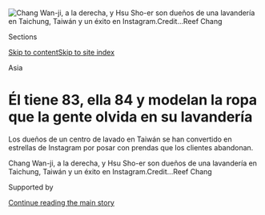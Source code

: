 <div id="app">

<div>

<div>

<div>

</div>

<div data-aria-hidden="false">

<div id="site-content" data-role="main">

<div>

<div class="css-1aor85t" style="opacity:0.000000001;z-index:-1;visibility:hidden">

<div class="css-1hqnpie">

<div class="css-epjblv">

<span class="css-17xtcya">[Mundo](/es/section/mundo)</span><span class="css-x15j1o">|</span><span class="css-fwqvlz">Él
tiene 83, ella 84 y modelan la ropa que la gente olvida en su
lavandería</span>

</div>

<div class="css-k008qs">

<div class="css-1iwv8en">

<span class="css-18z7m18"></span>

<div>

</div>

</div>

<span class="css-1n6z4y">https://nyti.ms/39DDHK6</span>

<div class="css-1705lsu">

<div class="css-4xjgmj">

<div class="css-4skfbu" data-role="toolbar" data-aria-label="Social Media Share buttons, Save button, and Comments Panel with current comment count" data-testid="share-tools">

  - 
  - 
  - 
  - 
    
    <div class="css-6n7j50">
    
    </div>

  - 
  - 

</div>

</div>

</div>

</div>

</div>

</div>

<div id="NYT_TOP_BANNER_REGION" class="css-11qgg8s">

</div>

<div id="fullBleedHeaderContent">

<div class="css-n4ws9g">

![<span class="css-16f3y1r e13ogyst0" data-aria-hidden="true">Chang
Wan-ji, a la derecha, y Hsu Sho-er son dueños de una lavandería en
Taichung, Taiwán y un éxito en
Instagram.</span><span class="css-cnj6d5 e1z0qqy90" itemprop="copyrightHolder"><span class="css-1ly73wi e1tej78p0">Credit...</span><span><span>Reef
Chang</span></span></span>](https://static01.graylady3jvrrxbe.onion/images/2020/07/24/world/27Taiwan-Laundry-ES/merlin_174888354_cae974a1-0311-4912-827f-e631000138ca-articleLarge.jpg?quality=75&auto=webp&disable=upscale)

</div>

<div class="css-3z92zw">

<div class="css-6cn7ki">

<div class="NYTAppHideMasthead css-1bcu9v6 e1suatyy0">

<div class="section css-1o1qe8k e1suatyy2">

<div class="css-cu5p7t er09x8g0">

<div class="css-6n7j50">

</div>

<span class="css-1dv1kvn">Sections</span>

[Skip to content](#site-content)[Skip to site
index](#site-index)

</div>

<div class="css-10698na e1huz5gh0">

</div>

</div>

</div>

Asia

<div class="css-1sojcmr ehdk2mb0">

# Él tiene 83, ella 84 y modelan la ropa que la gente olvida en su lavandería

</div>

Los dueños de un centro de lavado en Taiwán se han convertido en
estrellas de Instagram por posar con prendas que los clientes abandonan.

</div>

</div>

<div class="css-nwzfg5 e1gnum310">

<span class="css-1f9pvn2 mundo">Chang Wan-ji, a la derecha, y Hsu Sho-er
son dueños de una lavandería en Taichung, Taiwán y un éxito en
Instagram.</span><span class="css-cnj6d5 e1z0qqy90" itemprop="copyrightHolder"><span class="css-1ly73wi e1tej78p0">Credit...</span><span><span>Reef
Chang</span></span></span>

</div>

<div id="sponsor-wrapper" class="css-1hyfx7x">

<div id="sponsor-slug" class="css-19vbshk">

Supported by

</div>

[Continue reading the main
story](#after-sponsor)

<div id="sponsor" class="ad sponsor-wrapper" style="text-align:center;height:100%;display:block">

</div>

<div id="after-sponsor">

</div>

</div>

<div class="css-1wx1auc e1gnum311">

<div class="css-18e8msd">

<div class="css-vp77d3 epjyd6m0">

<div class="css-1baulvz">

Por <span class="css-1baulvz last-byline" itemprop="name">Chris
Horton</span>

</div>

</div>

  - 
    
    <div class="css-ld3wwf e16638kd2">
    
    Publicado 28 de julio de 2020Actualizado 31 de julio de
    2020
    
    </div>

  - 
    
    <div class="css-4xjgmj">
    
    <div class="css-pvvomx" data-role="toolbar" data-aria-label="Social Media Share buttons, Save button, and Comments Panel with current comment count" data-testid="share-tools">
    
      - 
      - 
      - 
      - 
        
        <div class="css-6n7j50">
        
        </div>
    
      - 
      - 
    
    </div>
    
    </div>

</div>

<div class="css-tk9fsr">

[Read in
English](https://www.nytimes3xbfgragh.onion/2020/07/24/world/asia/taiwan-octogenarian-couple-instagram-laundry.html "Read in English")

</div>

</div>

</div>

<div class="section meteredContent css-1r7ky0e" name="articleBody" itemprop="articleBody">

<div class="css-1fanzo5 StoryBodyCompanionColumn">

<div class="css-53u6y8">

[Regístrate para recibir nuestro
boletín](https://www.nytimes3xbfgragh.onion/newsletters/el-times) con
lo mejor de The New York Times.

-----

TAICHUNG, Taiwán — En la lavandería Wansho en la zona central de Taiwán,
la mayoría de la ropa sucia que la gente deja ahí para planchar, lavar o
limpiar en seco termina de regreso en las manos de sus propietarios, más
limpia de lo que estaba cuando llegó.

Sin embargo, las prendas olvidadas pueden encontrarse en Instagram.

</div>

</div>

<div>

</div>

<div class="css-1fanzo5 StoryBodyCompanionColumn">

<div class="css-53u6y8">

Las blusas, las faldas y los pantalones adornan el cuerpo de los
propietarios octogenarios de la lavandería, Chang Wan-ji y Hsu Sho-er,
quienes se han vuelto famosos en todo el mundo por modelar atuendos
estilizados a partir de cientos de prendas que sus clientes distraídos
olvidaron en su negocio.

El más impactado por la fama reciente de la pareja es su nieto y
estilista improvisado de 31 años, Reef Chang. “Quedé muy sorprendido”,
dijo el joven Chang hace poco. “No tenía idea de que tantos extranjeros
se interesarían en mis abuelos”.

</div>

</div>

<div class="css-1fanzo5 StoryBodyCompanionColumn">

<div class="css-53u6y8">

A él se le ocurrió la idea de la cuenta en Instagram, dijo. El ritmo del
negocio había bajado durante la pandemia del coronavirus y a sus abuelos
les preocupaba salir, aunque [en
Taiwán](https://www.nytimes3xbfgragh.onion/interactive/2020/04/09/world/asia/coronavirus-hong-kong-singapore-taiwan.html?searchResultPosition=26)
se tomaron medidas muy eficaces para combatir el virus. Con casi 24
millones de habitantes, Taiwán ha reportado solo [458 casos, 55
transmisiones locales y siete muertes](https://www.cdc.gov.tw/En).

“No tenían nada que hacer”, comentó. “Vi lo aburridos que estaban y
quise iluminar sus vidas”.

</div>

</div>

<div class="css-79elbk" data-testid="photoviewer-wrapper">

<div class="css-z3e15g" data-testid="photoviewer-wrapper-hidden">

</div>

<div class="css-1a48zt4 ehw59r15" data-testid="photoviewer-children">

![<span class="css-16f3y1r e13ogyst0" data-aria-hidden="true">Reef
Chang, a la derecha, ayuda en la lavandería de sus abuelos. Crear una
cuenta en Instagram fue idea
suya.</span><span class="css-cnj6d5 e1z0qqy90" itemprop="copyrightHolder"><span class="css-1ly73wi e1tej78p0">Credit...</span><span>An
Rong Xu para The New York
Times</span></span>](https://static01.graylady3jvrrxbe.onion/images/2020/07/24/world/27Taiwan-Laundry-ES-01/merlin_174867414_81c51ab8-54fe-432c-9dae-1624711482e7-articleLarge.jpg?quality=75&auto=webp&disable=upscale)

</div>

</div>

<div class="css-1fanzo5 StoryBodyCompanionColumn">

<div class="css-53u6y8">

Son modelos natos frente a la cámara. Hsu, de 84 años, despide la
altanería de una supermodelo pero conserva un aire lúdico. Chang, de 83
años, es la pareja ideal, pues complementa el estilo de su esposa con
una disposición relajada enmarcada por sus cejas pobladas.

“Sus cejas son algo muy especial”, dijo Hsu sonriendo durante una
entrevista en la parte trasera de su lavandería, al lado de un pequeño
altar dedicado a Tudigong, el dios de la Tierra, un elemento común de
los hogares taiwaneses tradicionales.

La ropa que modelan es ecléctica, moderna y divertida. Ambos presumen
zapatos deportivos con agujetas a juego, así como gorras y sombreros
alegres. A veces usa gafas oscuras de colores. En una fotografía a ella
se le ve relajada mientras se recarga en una lavadora gigante, con los
brazos cruzados, mientras él abre la puerta de manera casual, sonriendo.
Posan en un lugar que conocen bien: su local, que proporciona el fondo
hacendoso de la ropa de los clientes, apilada y enrollada en paquetes de
plástico o colgada de estantes.

</div>

</div>

<div class="css-1fanzo5 StoryBodyCompanionColumn">

<div class="css-53u6y8">

La actitud jovial de la pareja atrae a un gran número de seguidores
—136.000 hasta el momento— a pesar de tener tan solo 19 publicaciones
en su cuenta,
[@wantshowasyoung](https://www.instagram.com/wantshowasyoung/?hl=en),
desde su creación el 27 de junio.

“Mi nieto es muy creativo”, dijo Hsu. “Su creatividad nos ha hecho
felices, y también a otras personas”.

La cuenta ha atraído a fanáticos de todo Taiwán y del mundo entero, y
muchos vieron las fotos como un bálsamo durante un año oscurecido por
las preocupaciones sobre una pandemia global, la ruina económica, el
cambio climático y la [tensión
geopolítica](https://www.nytimes3xbfgragh.onion/2020/07/01/world/asia/taiwan-china-hong-kong.html?searchResultPosition=1).

“Mirar las fotos de Wan-ji y Sho-er mejora mi estado de ánimo”, escribió
un usuario de Instagram llamado tibbar1 el jueves 23 en respuesta a una
foto que celebraba que la cuenta superaba los 100.000 seguidores. “Sus
fotos realmente tienen una vibra encantadora que no cualquiera puede
lograr”.

</div>

</div>

<div class="css-a7yk8a e73j0it0">

<div class="css-1xdhyk6 erfvjey0">

<span class="css-1ly73wi e1tej78p0">Image</span>

<div class="css-zjzyr8">

<div data-testid="lazyimage-container" style="height:386.6666666666667px">

</div>

</div>

</div>

<span class="css-16f3y1r e13ogyst0" data-aria-hidden="true">Chang y Hsu
reciben mensajes de fanáticos de todo el
mundo.</span><span class="css-cnj6d5 e1z0qqy90" itemprop="copyrightHolder"><span class="css-1ly73wi e1tej78p0">Credit...</span><span>Reef
Chang</span></span>

<div class="css-1xdhyk6 erfvjey0">

<span class="css-1ly73wi e1tej78p0">Image</span>

<div class="css-zjzyr8">

<div data-testid="lazyimage-container" style="height:386.6666666666667px">

</div>

</div>

</div>

<span class="css-16f3y1r e13ogyst0" data-aria-hidden="true">Él dice que
desea que los clientes vuelvan a recoger su ropa y paguen sus
facturas.</span><span class="css-cnj6d5 e1z0qqy90" itemprop="copyrightHolder"><span class="css-1ly73wi e1tej78p0">Credit...</span><span>Reef
Chang</span></span>

</div>

<div class="css-1fanzo5 StoryBodyCompanionColumn">

<div class="css-53u6y8">

La pareja quizá sea famosa en internet hoy, pero
su<span class="css-8l6xbc evw5hdy0"> </span>relación de 61 años tuvo un
comienzo más tradicional. Su historia es paralela a la del Taiwán
moderno, pues comenzó durante la era de la represión cuando estaba
sometido a la ley marcial y se desarrolló conforme Taiwán poco a poco se
volvió menos aislacionista y más seguro.

Chang, entonces de 21 años, conoció a Hsu a finales de la década de
1950, cuando su hermana mayor y su tía se le acercaron en Houli, el
lugar de origen de la pareja, un distrito semirrural en el norte de la
ciudad de Taichung, con el objetivo de llegar a un acuerdo matrimonial.
Cuando lo llevaron a casa para conocer a Hsu, no se quedó mucho tiempo,
lo cual la consternó.

</div>

</div>

<div class="css-1fanzo5 StoryBodyCompanionColumn">

<div class="css-53u6y8">

“Quería que se sentara junto a mí, pero no lo hizo”, dijo. En ese
entonces las cosas eran más conservadoras. “Él era muy tímido”, agregó.

Pero no se sintió desanimado en absoluto. “La primera vez que la vi,
quedé fascinado”, comentó Chang. “Poco después, comenzamos a hablar de
matrimonio”.

La pareja se casó en 1959. Se volvieron padres de dos hijos y dos hijas,
y terminaron por ser abuelos de seis nietos. Trabajaban juntos en el
negocio que él había estado administrando desde que tenía 14 años, donde
lavaban y limpiaban en seco la ropa de los vecinos en Houli. Se hicieron
de una cuantiosa clientela, y algunos aún llevan su ropa ahí a pesar de
haberse mudado desde hace tiempo al centro de Taichung.

Ahora, la lavandería Wansho, cuyo nombre proviene de los segundos
caracteres de los nombres de los propietarios, está abierta a diario de
las ocho de la mañana a las nueve de la noche, aunque a veces cierran
temprano si está lloviendo, contó Chang. Él y su esposa son los únicos
empleados.

</div>

</div>

<div class="css-a7yk8a e73j0it0">

<div class="css-1xdhyk6 erfvjey0">

<span class="css-1ly73wi e1tej78p0">Image</span>

<div class="css-zjzyr8">

<div data-testid="lazyimage-container" style="height:386.6666666666667px">

</div>

</div>

</div>

<span class="css-16f3y1r e13ogyst0" data-aria-hidden="true">Cientos de
prendas han sido
olvidadas.</span><span class="css-cnj6d5 e1z0qqy90" itemprop="copyrightHolder"><span class="css-1ly73wi e1tej78p0">Credit...</span><span>An
Rong Xu para The New York
Times</span></span>

<div class="css-1xdhyk6 erfvjey0">

<span class="css-1ly73wi e1tej78p0">Image</span>

<div class="css-zjzyr8">

<div data-testid="lazyimage-container" style="height:386.6666666666667px">

</div>

</div>

</div>

<span class="css-16f3y1r e13ogyst0" data-aria-hidden="true">La
preparación de un atuendo con ropas
abandonadas.</span><span class="css-cnj6d5 e1z0qqy90" itemprop="copyrightHolder"><span class="css-1ly73wi e1tej78p0">Credit...</span><span>An
Rong Xu para The New York Times</span></span>

</div>

<div class="css-1fanzo5 StoryBodyCompanionColumn">

<div class="css-53u6y8">

En la década de 1980, los dos comenzaron a viajar al extranjero después
de 38 años de ley marcial en Taiwán, y visitaron Estados Unidos, Japón,
Europa y Australia. Ahora, esos viajes ayudan a conectarlos con muchos
de los mensajes que llegan de todos los rincones del mundo a través de
sus fotos en Instagram, dijo el joven Chang.

“Les leo algunos de los mensajes que recibimos y les digo de dónde
vienen, y ellos dicen: ‘Ah, ¡he estado allí\!’”, dijo.

</div>

</div>

<div class="css-1fanzo5 StoryBodyCompanionColumn">

<div class="css-53u6y8">

Chang dijo que esperaba que la experiencia de ambos inspire a otros
residentes mayores de Taiwán y otros lugares a mantenerse activos.

“Es mejor que sentarse a mirar televisión o tomar una siesta”, dijo.
“Puedo estar envejeciendo, pero no me siento viejo”.

Reef Chang dijo que las últimas semanas han sido un momento especial
para sus abuelos: los clientes se quedan y conversan un poco más, lo que
ha hecho a la pareja más feliz. También los alegran los mensajes
amistosos enviados desde todo el mundo. “Últimamente, cuando comemos
juntos”, dijo, “puedo notar que están
eufóricos”.

</div>

</div>

<div class="css-79elbk" data-testid="photoviewer-wrapper">

<div class="css-z3e15g" data-testid="photoviewer-wrapper-hidden">

</div>

<div class="css-1a48zt4 ehw59r15" data-testid="photoviewer-children">

<div class="css-1xdhyk6 erfvjey0">

<span class="css-1ly73wi e1tej78p0">Image</span>

<div class="css-zjzyr8">

<div data-testid="lazyimage-container" style="height:257.77777777777777px">

</div>

</div>

</div>

<span class="css-16f3y1r e13ogyst0" data-aria-hidden="true">Chang actúa
como el estilista improvisado de sus abuelos. Dice que ellos están
eufóricos con la
respuesta.</span><span class="css-cnj6d5 e1z0qqy90" itemprop="copyrightHolder"><span class="css-1ly73wi e1tej78p0">Credit...</span><span>An
Rong Xu para The New York Times</span></span>

</div>

</div>

<div class="css-1fanzo5 StoryBodyCompanionColumn">

<div class="css-53u6y8">

La fama en internet es célebremente pasajera, y los propietarios de la
lavandería Wansho no tienen deseos de ganar dinero con esta actividad
secundaria. Aunque estarían felices si los cientos de personas que han
olvidado recoger su ropa regresaran a pagar la cuenta, dijo Chang
Wan-ji.

“Sería agradable hablar con ellos”, dijo, levantando una ceja. “Y que
nos paguen”.

El 23 de julio por la mañana, por primera vez en casi siete décadas,
algo inusual ocurrió en la lavandería Wansho. Un cliente que había
dejado su ropa hacía más de un año y vio a la pareja en las noticias
locales finalmente regresó por sus prendas y a pagar la cuenta.

</div>

</div>

<div>

</div>

<div class="css-1fanzo5 StoryBodyCompanionColumn">

<div class="css-53u6y8">

-----

</div>

</div>

</div>

<div>

</div>

<div>

</div>

<div>

</div>

<div>

<div id="bottom-wrapper" class="css-1ede5it">

<div id="bottom-slug" class="css-l9onyx">

Advertisement

</div>

[Continue reading the main
story](#after-bottom)

<div id="bottom" class="ad bottom-wrapper" style="text-align:center;height:100%;display:block;min-height:90px">

</div>

<div id="after-bottom">

</div>

</div>

</div>

</div>

</div>

## Site Index

<div>

</div>

## Site Information Navigation

  - [© <span>2020</span> <span>The New York Times
    Company</span>](https://help.nytimes3xbfgragh.onion/hc/en-us/articles/115014792127-Copyright-notice)

<!-- end list -->

  - [NYTCo](https://www.nytco.com/)
  - [Contact
    Us](https://help.nytimes3xbfgragh.onion/hc/en-us/articles/115015385887-Contact-Us)
  - [Work with us](https://www.nytco.com/careers/)
  - [Advertise](https://nytmediakit.com/)
  - [T Brand Studio](http://www.tbrandstudio.com/)
  - [Your Ad
    Choices](https://www.nytimes3xbfgragh.onion/privacy/cookie-policy#how-do-i-manage-trackers)
  - [Privacy](https://www.nytimes3xbfgragh.onion/privacy)
  - [Terms of
    Service](https://help.nytimes3xbfgragh.onion/hc/en-us/articles/115014893428-Terms-of-service)
  - [Terms of
    Sale](https://help.nytimes3xbfgragh.onion/hc/en-us/articles/115014893968-Terms-of-sale)
  - [Site
    Map](https://spiderbites.nytimes3xbfgragh.onion)
  - [Help](https://help.nytimes3xbfgragh.onion/hc/en-us)
  - [Subscriptions](https://www.nytimes3xbfgragh.onion/subscription?campaignId=37WXW)

</div>

</div>

</div>

</div>
